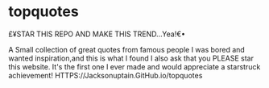 # topquotes

£¥STAR THIS REPO AND MAKE THIS TREND...Yea!€•


A Small collection of great quotes from famous people
I was bored and wanted inspiration,and this is what I found
I also ask that you PLEASE star this website. It's the first one I ever made and would appreciate a starstruck achievement!
HTTPS://Jacksonuptain.GitHub.io/topquotes
